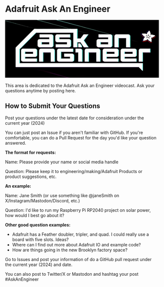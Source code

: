 # Adafruit Ask An Engineer

<img width="550" src="https://github.com/adafruit/Ask_An_Engineer/blob/main/aae.jpg" alt="Adafruit Ask an Engineer">

This area is dedicated to the Adafruit Ask an Engineer videocast. Ask your questions anytime by posting here.

## How to Submit Your Questions

Post your questions under the latest date for consideration under the current year (2024)

You can just post an Issue if you aren't familiar with GitHub.
If you're comfortable, you can do a Pull Request for the day you'd like your question answered. 

**The format for requests:**

Name:  Please provide your name or social media handle

Question:   Please keep it to engineering/making/Adafruit Products or product suggestions, etc.

**An example:**

Name: Jane Smith (or use something like @janeSmith on X/Instagram/Mastodon/Discord, etc.)

Question: I'd like to run my Raspberry Pi RP2040 project on solar power, how would I best go about it?

**Other good question examples:**

* Adafruit has a Feather doubler, tripler, and quad. I could really use a board with five slots. Ideas?
* Where can I find out more about Adafruit IO and example code?
* How are things going in the new Brooklyn factory space?

Go to Issues and post your information of do a GitHub pull request under the current year (2024) and date.

You can also post to Twitter/X or Mastodon and hashtag your post #AskAnEngineer
